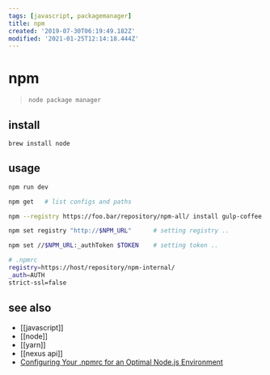 ```yaml
---
tags: [javascript, packagemanager]
title: npm
created: '2019-07-30T06:19:49.182Z'
modified: '2021-01-25T12:14:18.444Z'
---
```


# npm

> `node package manager`

## install
`brew install node`

## usage
```sh
npm run dev

npm get   # list configs and paths

npm --registry https://foo.bar/repository/npm-all/ install gulp-coffee

npm set registry "http://$NPM_URL"      # setting registry ..

npm set //$NPM_URL:_authToken $TOKEN    # setting token ..
```
```sh
# .npmrc
registry=https://host/repository/npm-internal/
_auth=AUTH
strict-ssl=false
```

## see also
- [[javascript]]
- [[node]]
- [[yarn]]
- [[nexus api]]
- [Configuring Your .npmrc for an Optimal Node.js Environment](https://nodesource.com/blog/configuring-your-npmrc-for-an-optimal-node-js-environment)
